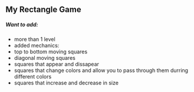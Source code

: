 ## My Rectangle Game

##### Want to add:
* more than 1 level
* added mechanics:
* top to bottom moving squares 
* diagonal moving squares 
* squares that appear and dissapear
* squares  that change colors and allow you to pass through them durring different colors
* squares  that increase and decrease in size
